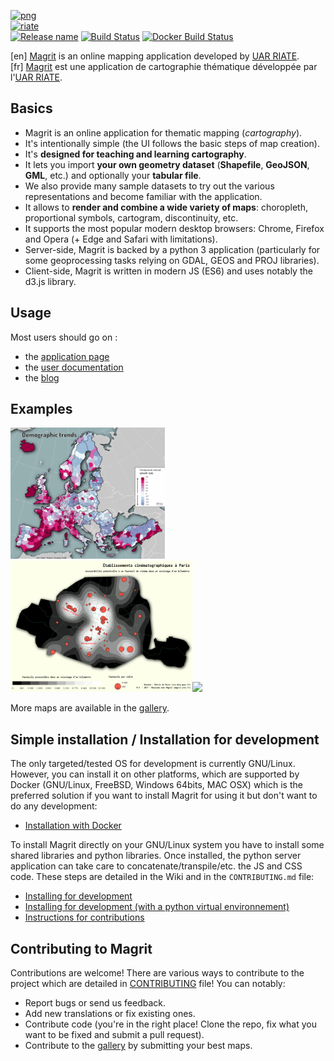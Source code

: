 [![png](magrit_app/static/img/magrit_banner.png)](http://magrit.cnrs.fr)  
[![riate](https://github.com/riatelab/magrit/raw/master/magrit_app/static/img/riate_blue_red.png)](http://riate.cnrs.fr)   
[![Release name](https://img.shields.io/github/release/riatelab/magrit.svg)](https://github.com/riatelab/magrit/releases)
[![Build Status](https://travis-ci.org/riatelab/magrit.svg?branch=master)](https://travis-ci.org/riatelab/magrit)
[![Docker Build Status](https://img.shields.io/docker/build/magrit/magrit.svg)](https://hub.docker.com/r/magrit/magrit/)   

[en] [Magrit](http://magrit.cnrs.fr) is an online mapping application developed by [UAR RIATE](http://www.riate.cnrs.fr).  
[fr]  [Magrit](http://magrit.cnrs.fr) est une application de cartographie thématique développée par l'[UAR RIATE](http://www.riate.cnrs.fr).

## Basics
- Magrit is an online application for thematic mapping (*cartography*).
- It's intentionally simple (the UI follows the basic steps of map creation).
- It's **designed for teaching and learning cartography**.
- It lets you import **your own geometry dataset** (**Shapefile**, **GeoJSON**, **GML**, etc.) and optionally your **tabular file**.
- We also provide many sample datasets to try out the various representations and become familiar with the application.
- It allows to **render and combine a wide variety of maps**: choropleth, proportional symbols, cartogram, discontinuity, etc.
- It supports the most popular modern desktop browsers: Chrome, Firefox and Opera (+ Edge and Safari with limitations).
- Server-side, Magrit is backed by a python 3 application (particularly for some geoprocessing tasks relying on GDAL, GEOS and PROJ libraries).
- Client-side, Magrit is written in modern JS (ES6) and uses notably the d3.js library.


## Usage
Most users should go on :
- the [application page](http://magrit.cnrs.fr)
- the [user documentation](http://magrit.cnrs.fr/docs/)
- the [blog](http://magrit.hypotheses.org)


## Examples
<p><img src="https://github.com/mthh/example-magrit-projects/raw/master/nuts3_cagr2.png" height="210"/><img src="https://github.com/mthh/example-magrit-projects/raw/master/cinema_pot2.png" height="210"/><img src="https://magrit.hypotheses.org/files/2017/02/worldpop.png" height="210"/></p>

More maps are available in the [gallery](http://magrit.hypotheses.org/galerie).


## Simple installation / Installation for development
The only targeted/tested OS for development is currently GNU/Linux.   
However, you can install it on other platforms, which are supported by Docker (GNU/Linux, FreeBSD, Windows 64bits, MAC OSX) which is the preferred solution if you want to install Magrit for using it but don't want to do any development:   
- [Installation with Docker](https://github.com/riatelab/magrit/wiki/Installation-with-Docker)

To install Magrit directly on your GNU/Linux system you have to install some shared libraries and python libraries.
Once installed, the python server application can take care to concatenate/transpile/etc. the JS and CSS code.
These steps are detailed in the Wiki and in the `CONTRIBUTING.md` file:
- [Installing for development](https://github.com/riatelab/magrit/wiki/Installation-for-development)
- [Installing for development (with a python virtual environnement)](https://github.com/riatelab/magrit/wiki/Installation-for-development)
- [Instructions for contributions](https://github.com/riatelab/magrit/blob/master/CONTRIBUTING.md)


## Contributing to Magrit
Contributions are welcome! There are various ways to contribute to the project which are detailed in [CONTRIBUTING](https://github.com/riatelab/magrit/blob/master/CONTRIBUTING.md) file! You can notably:
- Report bugs or send us feedback.
- Add new translations or fix existing ones.
- Contribute code (you're in the right place! Clone the repo, fix what you want to be fixed and submit a pull request).
- Contribute to the [gallery](http://magrit.hypotheses.org/galerie) by submitting your best maps.
